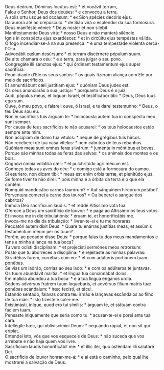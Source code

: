 <div class="dropcap text-justify">Deus deórum, Dóminus locútus est: * et vocávit terram,</div>
<div class="dropcap text-justify">Falou o Senhor, Deus dos deuses: * e convocou a terra,</div>
<div class="text-justify">A solis ortu usque ad occásum: * ex Sion spécies decóris ejus.</div>
<div class="text-justify">Da aurora até ao crepúsculo: * de Sião virá o esplendor da sua formosura.</div>
<div class="text-justify">Deus maniféste véniet: * Deus noster et non silébit.</div>
<div class="text-justify">Manifestamente Deus virá: * nosso Deus e não manterá silêncio.</div>
<div class="text-justify">Ignis in conspéctu ejus exardéscet: * et in circúitu ejus tempéstas válida.</div>
<div class="text-justify">O fogo incendiar-se-á na sua presença: * e uma tempestade violenta cerca-l'O-á.</div>
<div class="text-justify">Advocábit cælum desúrsum: * et terram discérnere pópulum suum.</div>
<div class="text-justify">De alto chamará o céu: * e a terra, para julgar o seu povo.</div>
<div class="text-justify">Congregáte illi sanctos ejus: * qui órdinant testaméntum ejus super sacrifícia.</div>
<div class="text-justify">Reuni diante d’Ele os seus santos: * os quais fizeram aliança com Ele por meio de sacrifícios.</div>
<div class="text-justify">Et annuntiábunt cæli justítiam ejus: * quóniam Deus judex est.</div>
<div class="text-justify">Os céus anunciarão a sua justiça: * porquanto Deus é o juiz.</div>
<div class="text-justify">Audi, pópulus meus, et loquar: Israël, et testificábor tibi: * Deus, Deus tuus ego sum.</div>
<div class="text-justify">Ouve, ó meu povo, e falarei: ouve, ó Israel, e te darei testemunho: * Deus, o teu Deus sou eu.</div>
<div class="text-justify">Non in sacrifíciis tuis árguam te: * holocáusta autem tua in conspéctu meo sunt semper.</div>
<div class="text-justify">Por causa de teus sacrifícios te não acusarei: * os teus holocaustos estão sempre ante mim.</div>
<div class="text-justify">Non accípiam de domo tua vítulos: * neque de grégibus tuis hircos.</div>
<div class="text-justify">Não receberei de tua casa vitelos: * nem cabritos de teus rebanhos.</div>
<div class="text-justify">Quóniam meæ sunt omnes feræ silvárum: * juménta in móntibus et boves.</div>
<div class="text-justify">Porque são minhas todas as feras das selvas: * os animais dos montes e os bois.</div>
<div class="text-justify">Cognóvi ómnia volatília cæli: * et pulchritúdo agri mecum est.</div>
<div class="text-justify">Conheço todas as aves do céu: * e comigo está a formosura do campo.</div>
<div class="text-justify">Si esuríero, non dicam tibi: * meus est enim orbis terræ, et plenitúdo ejus.</div>
<div class="text-justify">Se fome tiver te não direi: * pois minha é a órbita da terra e o que ela contém.</div>
<div class="text-justify">Numquid manducábo carnes taurórum? * Aut sánguinem hircórum potábo?</div>
<div class="text-justify">Porventura comerei a carne dos touros? * Ou beberei o sangue dos cabritos?</div>
<div class="text-justify">Ímmola Deo sacrifícium laudis: * et redde Altíssimo vota tua.</div>
<div class="text-justify">Oferece a Deus um sacrifício de louvor: * e paga ao Altíssimo os teus votos.</div>
<div class="text-justify">Et ínvoca me in die tribulatiónis: * éruam te, et honorificábis me.</div>
<div class="text-justify">Invoca-me no dia da tribulação: * livrar-te-ei e tu me honrarás.</div>
<div class="text-justify">Peccatóri autem dixit Deus: * Quare tu enárras justítias meas, et assúmis testaméntum meum per os tuum?</div>
<div class="text-justify">Porém, ao pecador disse Deus: * porque falas tu dos meus mandamentos e tens a minha aliança na tua boca?</div>
<div class="text-justify">Tu vero odísti disciplínam: * et projecísti sermónes meos retrórsum:</div>
<div class="text-justify">Posto que tu aborreces a disciplina: * e rejeitaste as minhas palavras:</div>
<div class="text-justify">Si vidébas furem, currébas cum eo: * et cum adúlteris portiónem tuam ponébas.</div>
<div class="text-justify">Se vias um ladrão, corrias ao seu lado: * e com os adúlteros te juntavas.</div>
<div class="text-justify">Os tuum abundávit malítia: * et lingua tua concinnábat dolos.</div>
<div class="text-justify">Em malícia abundou a tua boca: * e a tua língua enganos urdia.</div>
<div class="text-justify">Sedens advérsus fratrem tuum loquebáris, et advérsus fílium matris tuæ ponébas scándalum: * hæc fecísti, et tácui.</div>
<div class="text-justify">Estando sentado, falavas contra teu irmão e lançavas escândalos ao filho de tua mãe: * isto fizeste e calei-me.</div>
<div class="text-justify">Existimásti, iníque, quod ero tui símilis: * árguam te, et státuam contra fáciem tuam.</div>
<div class="text-justify">Pensaste iniquamente que seria como tu: * acusar-te-ei e porei ante tua cara.</div>
<div class="text-justify">Intellégite hæc, qui obliviscímini Deum: * nequándo rápiat, et non sit qui erípiat.</div>
<div class="text-justify">Entendei isto, vós que vos esqueceis de Deus: * não suceda que vos arrebate e não haja quem vos livre.</div>
<div class="text-justify">Sacrifícium laudis honorificábit me: * et illic iter, quo osténdam illi salutáre Dei.</div>
<div class="text-justify">O sacrifício de louvor honrar-me-á: * e aí está o caminho, pelo qual lhe mostrarei a salvação de Deus.</div>
